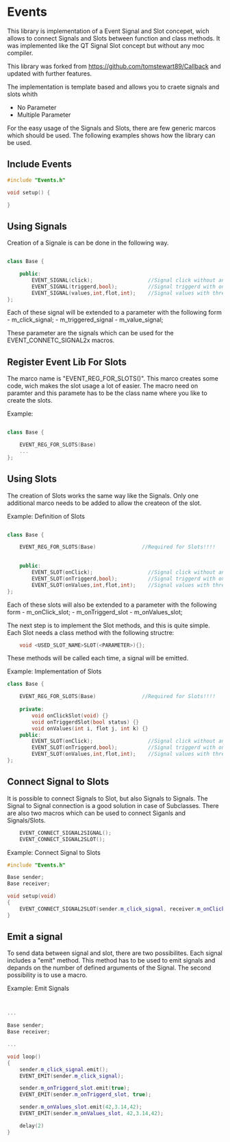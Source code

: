 
# Events

This library is implementation of a Event Signal and Slot concepet, wich allows to connect Signals and Slots between function and class methods. It was implemented like the QT Signal Slot concept but without any moc compiler.

This library was forked from https://github.com/tomstewart89/Callback and updated with further features.

The implementation is template based and allows you to craete signals and slots whith
- No Parameter
- Multiple Parameter

For the easy usage of the Signals and Slots, there are few generic marcos which should be used.
The following examples shows how the library can be used.

## Include Events 

```c++
#include "Events.h"

void setup() {

}
```

## Using Signals

Creation of a Signale is can be done in the following way. 

```c++

class Base {

    public: 
        EVENT_SIGNAL(click);                  //Signal click without any paramter
        EVENT_SIGNAL(triggerd,bool);          //Signal triggerd with one parameter
        EVENT_SIGNAL(values,int,flot,int);    //Signal values with three parameter
}; 

```
Each of these signal will be extended to a parameter with the following form
    - m_click_signal;
    - m_triggered_signal
    - m_value_signal;

These parameter are the signals which can be used for the EVENT_CONNETC_SIGNAL2x macros.

## Register Event Lib For Slots

 The marco name is "EVENT_REG_FOR_SLOTS()".
This marco creates some code, wich makes the slot usage a lot of easier. The macro need on paramter and this paramete has to be the class name where you like to create the slots.

Example:
```c++

class Base {

    EVENT_REG_FOR_SLOTS(Base)
    ...
};

```

## Using Slots

The creation of Slots works the same way like the Signals. Only one additional marco needs to be added to allow the createon of the slot.

Example: Definition of Slots
```c++

class Base {

    EVENT_REG_FOR_SLOTS(Base)               //Required for Slots!!!!
    

    public:
        EVENT_SLOT(onClick);                  //Signal click without any paramter
        EVENT_SLOT(onTriggerd,bool);          //Signal triggerd with one parameter
        EVENT_SLOT(onValues,int,flot,int);    //Signal values with three parameter
};

```
Each of these slots will also be extended to a parameter with the following form
    - m_onClick_slot;
    - m_onTriggerd_slot
    - m_onValues_slot;

The next step is to implement the Slot methods, and this is quite simple. Each Slot needs a class method with the following structre:

```c++
    void <USED_SLOT_NAME>SLOT(<PARAMETER>){};
```

These methods will be called each time, a signal will be emitted.

Example: Implementation of Slots
```c++
class Base {

    EVENT_REG_FOR_SLOTS(Base)               //Required for Slots!!!!
    
    private:
        void onClickSlot(void) {}
        void onTriggerdSlot(bool status) {}
        void onValues(int i, flot j, int k) {}
    public:
        EVENT_SLOT(onClick);                  //Signal click without any paramter
        EVENT_SLOT(onTriggerd,bool);          //Signal triggerd with one parameter
        EVENT_SLOT(onValues,int,flot,int);    //Signal values with three parameter
};

```

## Connect Signal to Slots

It is possible to connect Signals to Slot, but also Signals to Signals. The Signal to Signal connection is a good solution in case of Subclasses. There are also two macros which can be used to connect Siganls and Signals/Slots.

```c++
    EVENT_CONNECT_SIGNAL2SIGNAL();
    EVENT_CONNECT_SIGNAL2SLOT();
```

Example: Connect Signal to Slots

```c++
#include "Events.h"

Base sender;
Base receiver;

void setup(void)
{
    EVENT_CONNECT_SIGNAL2SLOT(sender.m_click_signal, receiver.m_onClick_slot);
}
```


## Emit a signal

To send data between signal and slot, there are two possibilites. Each signal includes a "emit" method. This method has to be used to emit signals and depands on the number of defined arguments of the Signal. The second possibility is to use a macro.

Example: Emit Signals

```c++


...

Base sender;
Base receiver;

...

void loop()
{
    sender.m_click_signal.emit();
    EVENT_EMIT(sender.m_click_signal);  

    sender.m_onTriggerd_slot.emit(true);
    EVENT_EMIT(sender.m_onTriggerd_slot, true);

    sender.m_onValues_slot.emit(42,3.14,42);
    EVENT_EMIT(sender.m_onValues_slot, 42,3.14,42);

    delay(2)
}

```